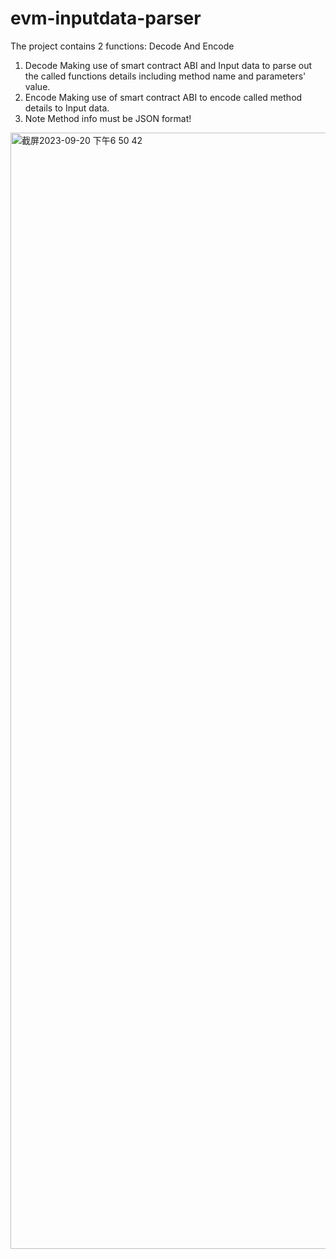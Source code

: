 # evm-inputdata-parser
The project contains 2 functions: Decode And Encode
1. Decode
   Making use of smart contract ABI and Input data to parse out the called functions details including method name and parameters' value.
2. Encode
   Making use of smart contract ABI to encode called method details to Input data.
3. Note
   Method info must be JSON format!
<img width="1786" alt="截屏2023-09-20 下午6 50 42" src="https://github.com/QiuDie2018/evm-inputdata-parser/assets/144980598/50d4d751-1915-4fd8-9fae-ea670c98d806">

